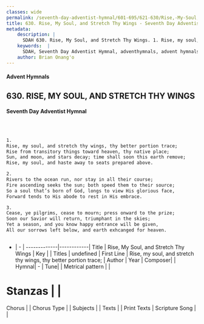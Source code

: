 ```yaml
---
classes: wide
permalink: /seventh-day-adventist-hymnal/601-695/621-630/Rise,-My-Soul,-and-Stretch-Thy-Wings/
title: 630. Rise, My Soul, and Stretch Thy Wings - Seventh Day Adventist Hymnal
metadata:
    description: |
      SDAH 630. Rise, My Soul, and Stretch Thy Wings. 1. Rise, my soul, and stretch thy wings, thy better portion trace; Rise from transitory things toward heaven, thy native place; Sun, and moon, and stars decay; time shall soon this earth remove; Rise, my soul, and haste away to seats prepared above.
    keywords:  |
      SDAH, Seventh Day Adventist Hymnal, adventhymnals, advent hymnals, Rise, My Soul, and Stretch Thy Wings, Rise, my soul, and stretch thy wings, thy better portion trace; 
    author: Brian Onang'o
---
```


#### Advent Hymnals
## 630. RISE, MY SOUL, AND STRETCH THY WINGS
#### Seventh Day Adventist Hymnal

```txt



1.
Rise, my soul, and stretch thy wings, thy better portion trace;
Rise from transitory things toward heaven, thy native place;
Sun, and moon, and stars decay; time shall soon this earth remove;
Rise, my soul, and haste away to seats prepared above.

2.
Rivers to the ocean run, nor stay in all their course;
Fire ascending seeks the sun; both speed them to their source;
So a soul that’s born of God, longs to view His glorious face,
Forward tends to His abode to rest in His embrace.

3.
Cease, ye pilgrims, cease to mourn; press onward to the prize;
Soon our Savior will return, triumphant in the skies;
Yet a season, and you know happy entrance will be given,
All our sorrows left below, and earth exhcanged for heaven.



```

- |   -  |
-------------|------------|
Title | Rise, My Soul, and Stretch Thy Wings |
Key |  |
Titles | undefined |
First Line | Rise, my soul, and stretch thy wings, thy better portion trace; |
Author | 
Year | 
Composer|  |
Hymnal|  - |
Tune|  |
Metrical pattern | |
# Stanzas |  |
Chorus |  |
Chorus Type |  |
Subjects |  |
Texts |  |
Print Texts | 
Scripture Song |  |
  
